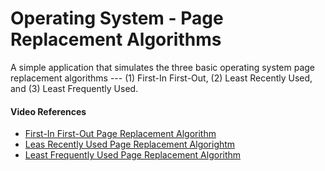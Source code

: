 # Operating System - Page Replacement Algorithms
A simple application that simulates the three basic operating system page replacement algorithms --- (1) First-In First-Out, (2) Least Recently Used, and (3) Least Frequently Used.

#### Video References
* [First-In First-Out Page Replacement Algorithm](https://www.youtube.com/watch?v=UTXkbcJUY74)
* [Leas Recently Used Page Replacement Algorightm](https://www.youtube.com/watch?v=4wVp97-uqr0)
* [Least Frequently Used Page Replacement Algorithm](https://www.youtube.com/watch?v=uL0xP57negc)
